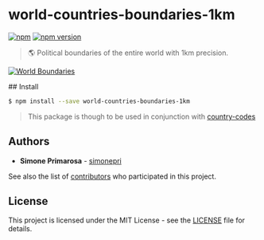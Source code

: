 # world-countries-boundaries-1km
[![npm](https://img.shields.io/npm/dm/world-countries-boundaries-1km.svg)](https://www.npmjs.com/package/world-countries-boundaries-1km) [![npm version](https://img.shields.io/npm/v/world-countries-boundaries-1km.svg)](https://www.npmjs.com/package/world-countries-boundaries-1km)
> 🌎 Political boundaries of the entire world with 1km precision.

[![World Boundaries](https://user-images.githubusercontent.com/3505087/30029694-87f7f35a-918a-11e7-9eb1-12ac1ce1d76b.png)](http://geojson.io/#data=data:text/x-url,https://raw.githubusercontent.com/busrapidohq/world-countries-boundaries/master/geojson/1km/world.geo.json)

## Install
```bash
$ npm install --save world-countries-boundaries-1km
```

> This package is though to be used in conjunction with [country-codes](https://github.com/busrapidohq/country-codes)


## Authors
* **Simone Primarosa** - [simonepri](https://github.com/simonepri)

See also the list of [contributors](https://github.com/busrapidohq/world-countries-boundaries/contributors) who participated in this project.

## License
This project is licensed under the MIT License - see the [LICENSE](LICENSE) file for details.

